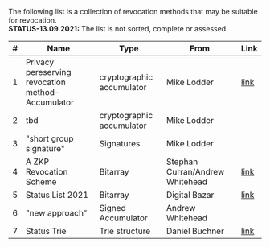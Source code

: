 The following list is a collection of revocation methods that may be suitable for revocation.<br/> 
**STATUS-13.09.2021:** The list is not sorted, complete or assessed


|#      | Name                                  | Type                    | From                            | Link |
|----   |---------                              |-------------            |---------                        |------|
|1      | Privacy pereserving revocation method-Accumulator |cryptographic accumulator|Mike Lodder          |[link](https://hackmd.io/O4c3wiLZQLeXuXirm7dl9A#Math-explaination)|
|2      | tbd                                   |cryptographic accumulator|Mike Lodder                      ||
|3      | "short group signature"               |Signatures               |Mike Lodder                      ||
|4      | A ZKP Revocation Scheme               |Bitarray                 |Stephan Curran/Andrew Whitehead  |[link](https://hackmd.io/BnXrxY5JSyaeDyQPoKzwgw?view)|
|5      | Status List 2021                      |Bitarray                 |Digital Bazar                    |[link](https://w3c-ccg.github.io/vc-status-list-2021/#abstract)|
|6      | "new approach“                        |Signed Accumulator       |Andrew Whitehead                 ||                           
|7      | Status Trie                           |Trie structure           |Daniel Buchner                   |[link](https://csuwildcat.github.io/status-trie/)|

